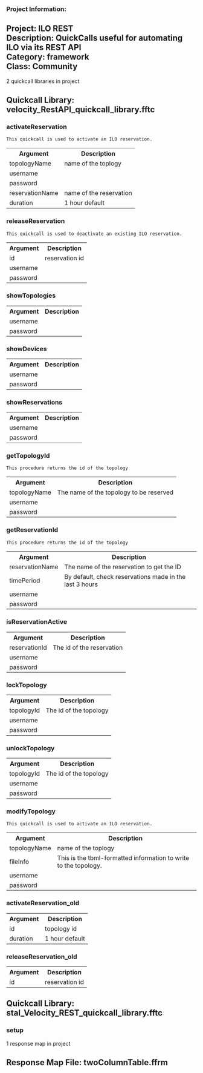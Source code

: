 ### Project Information:
Project: ILO REST  
Description: QuickCalls useful for automating ILO via its REST API  
Category: framework  
Class: Community
 ----
2 quickcall libraries in project
## Quickcall Library: velocity_RestAPI_quickcall_library.fftc
### activateReservation
```
This quickcall is used to activate an ILO reservation.
```

<table><tr><th>Argument</th><th>Description</th></tr>
<tr><td>topologyName</td><td>name of the toplogy</tr></td>
<tr><td>username</td><tr></tr>
<tr><td>password</td><tr></tr>
<tr><td>reservationName</td><td>name of the reservation</tr></td>
<tr><td>duration</td><td>1 hour default</tr></td></table>

### releaseReservation
```
This quickcall is used to deactivate an existing ILO reservation.
```

<table><tr><th>Argument</th><th>Description</th></tr>
<tr><td>id</td><td>reservation id</tr></td>
<tr><td>username</td><tr></tr>
<tr><td>password</td><tr></tr></table>

### showTopologies
<table><tr><th>Argument</th><th>Description</th></tr>
<tr><td>username</td><tr></tr>
<tr><td>password</td><tr></tr></table>

### showDevices
<table><tr><th>Argument</th><th>Description</th></tr>
<tr><td>username</td><tr></tr>
<tr><td>password</td><tr></tr></table>

### showReservations
<table><tr><th>Argument</th><th>Description</th></tr>
<tr><td>username</td><tr></tr>
<tr><td>password</td><tr></tr></table>

### getTopologyId
```
This procedure returns the id of the topology 
```

<table><tr><th>Argument</th><th>Description</th></tr>
<tr><td>topologyName</td><td>The name of the topology to be reserved</tr></td>
<tr><td>username</td><tr></tr>
<tr><td>password</td><tr></tr></table>

### getReservationId
```
This procedure returns the id of the topology 
```

<table><tr><th>Argument</th><th>Description</th></tr>
<tr><td>reservationName</td><td>The name of the reservation to get the ID</tr></td>
<tr><td>timePeriod</td><td>By default, check reservations made in the last 3 hours</tr></td>
<tr><td>username</td><tr></tr>
<tr><td>password</td><tr></tr></table>

### isReservationActive
<table><tr><th>Argument</th><th>Description</th></tr>
<tr><td>reservationId</td><td>The id of the reservation</tr></td>
<tr><td>username</td><tr></tr>
<tr><td>password</td><tr></tr></table>

### lockTopology
<table><tr><th>Argument</th><th>Description</th></tr>
<tr><td>topologyId</td><td>The id of the topology</tr></td>
<tr><td>username</td><tr></tr>
<tr><td>password</td><tr></tr></table>

### unlockTopology
<table><tr><th>Argument</th><th>Description</th></tr>
<tr><td>topologyId</td><td>The id of the topology</tr></td>
<tr><td>username</td><tr></tr>
<tr><td>password</td><tr></tr></table>

### modifyTopology
```
This quickcall is used to activate an ILO reservation.
```

<table><tr><th>Argument</th><th>Description</th></tr>
<tr><td>topologyName</td><td>name of the toplogy</tr></td>
<tr><td>fileInfo</td><td>This is the tbml-formatted information to write to the topology.</tr></td>
<tr><td>username</td><tr></tr>
<tr><td>password</td><tr></tr></table>

### activateReservation_old
<table><tr><th>Argument</th><th>Description</th></tr>
<tr><td>id</td><td>topology id</tr></td>
<tr><td>duration</td><td>1 hour default</tr></td></table>

### releaseReservation_old
<table><tr><th>Argument</th><th>Description</th></tr>
<tr><td>id</td><td>reservation id</tr></td></table>

## Quickcall Library: stal_Velocity_REST_quickcall_library.fftc
### setup
1 response map in project
## Response Map File: twoColumnTable.ffrm